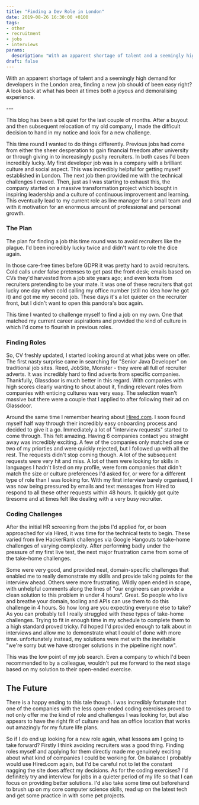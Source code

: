 ```yaml
---
title: "Finding a Dev Role in London"
date: 2019-08-26 16:30:00 +0100
tags:
- other
- recruitment
- jobs
- interviews
params:
  description: "With an apparent shortage of talent and a seemingly high demand for developers in the London area, finding a new job should of been easy right? A look back at what has been at times both a joyous and demoralising experience."
draft: false
---
```

With an apparent shortage of talent and a seemingly high demand for developers in the London area, finding a new job should of been easy right? A look back at what has been at times both a joyous and demoralising experience.
<!--more--> ---

This blog has been a bit quiet for the last couple of months. After a buyout and then subsequent relocation of my old company, I made the difficult decision to hand in my notice and look for a new challenge.

This time round I wanted to do things differently. Previous jobs had come from either the sheer desperation to gain financial freedom after university or through giving in to increasingly pushy recruiters. In both cases I'd been incredibly lucky. My first developer job was in a company with a brilliant culture and social aspect. This was incredibly helpful for getting myself established in London. The next job then provided me with the technical challenges I craved. Then, just as I was starting to exhaust this, the company started on a massive transformation project which bought in inspiring leadership and a culture of continuous improvement and learning. This eventually lead to my current role as line manager for a small team and with it motivation for an enormous amount of professional and personal growth.

### The Plan

The plan for finding a job this time round was to avoid recruiters like the plague. I'd been incredibly lucky twice and didn't want to role the dice again.

In those care-free times before GDPR it was pretty hard to avoid recruiters. Cold calls under false pretenses to get past the front desk; emails based on CVs they'd harvested from a job site years ago; and even texts from recruiters pretending to be your mate. It was one of these recruiters that got lucky one day when cold calling my office number (still no idea how he got it) and got me my second job. These days it's a lot quieter on the recruiter front, but I didn't want to open this pandora's box again.

This time I wanted to challenge myself to find a job on my own. One that matched my current career aspirations and provided the kind of culture in which I'd come to flourish in previous roles.

### Finding Roles

So, CV freshly updated, I started looking around at what jobs were on offer. The first nasty surprise came in searching for "Senior Java Developer" on traditional job sites. Reed, JobSite, Monster - they were all full of recruiter adverts. It was incredibly hard to find adverts from specific companies. Thankfully, Glassdoor is much better in this regard. With companies with high scores clearly wanting to shout about it, finding relevant roles from companies with enticing cultures was very easy. The selection wasn't massive but there were a couple that I applied to after following their ad on Glassdoor.

Around the same time I remember hearing about [Hired.com](http://hired.com). I soon found myself half way through their incredibly easy onboarding process and decided to give it a go. Immediately a lot of "interview requests" started to come through. This felt amazing. Having 6 companies contact you straight away was incredibly exciting. A few of the companies only matched one or two of my priorties and were quickly rejected, but I followed up with all the rest. The requests didn't stop coming though. A lot of the subsequent requests were very hit and miss. A lot of them were looking for skills in languages I hadn't listed on my profile, were form companies that didn't match the size or culture preferences I'd asked for, or were for a different type of role than I was looking for. With my first interview barely organised, I was now being pressured by emails and text messages from Hired to respond to all these other requests within 48 hours. It quickly got quite tiresome and at times felt like dealing with a very busy recruiter.

### Coding Challenges

After the initial HR screening from the jobs I'd applied for, or been approached for via Hired, it was time for the technical tests to begin. These varied from live HackerRank challenges via Google Hangouts to take-home challenges of varying complexity. After performing badly under the pressure of my first live test, the next major frustration came from some of the take-home challenges.

Some were very good, and provided neat, domain-specific challenges that enabled me to really demonstrate my skills and provide talking points for the interview ahead. Others were more frustrating. Wildly open ended in scope, with unhelpful comments along the lines of "our engineers can provide a clean solution to this problem in under 4 hours". Great. So people who live and breathe your domain, tooling and APIs can use them to do this challenge in 4 hours. So how long are you expecting everyone else to take? As you can probably tell I really struggled with these types of take-home challenges. Trying to fit in enough time in my schedule to complete them to a high standard proved tricky. I'd hoped I'd provided enough to talk about in interviews and allow me to demonstrate what I could of done with more time. unfortunately instead, my solutions were met with the inevitable "we're sorry but we have stronger solutions in the pipeline right now".

This was the low point of my job search. Even a company to which I'd been recommended to by a colleague, wouldn't put me forward to the next stage based on my solution to their open-ended exercise.

## The Future

There is a happy ending to this tale though. I was incredibly fortunate that one of the companies with the less open-ended coding exercises proved to not only offer me the kind of role and challenges I was looking for, but also appears to have the right fit of culture and has an office location that works out amazingly for my future life plans.

So if I do end up looking for a new role again, what lessons am I going to take forward? Firstly I think avoiding recruiters was a good thing. Finding roles myself and applying for them directly made me genuinely exciting about what kind of companies I could be working for. On balance I probably would use Hired.com again, but I'd be careful not to let the constant nagging the site does affect my decisions. As for the coding exercises? I'd definitely try and interview for jobs in a quieter period of my life so that I can focus on providing better solutions. I'd also take some time out beforehand to brush up on my core computer science skills, read up on the latest tech and get some practice in with some pet projects.
